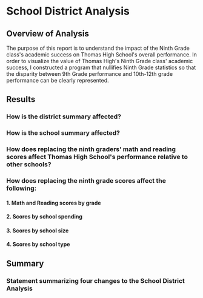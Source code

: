 # School District Analysis

## Overview of Analysis

The purpose of this report is to understand the impact of the Ninth Grade class's academic success on Thomas High School's overall performance.
In order to visualize the value of Thomas High's Ninth Grade class' academic success, I constructed a program that nullifies Ninth Grade statistics so that the disparity between 9th Grade performance and 10th-12th grade performance can be clearly represented.

## Results

### How is the district summary affected?

### How is the school summary affected?

### How does replacing the ninth graders' math and reading scores affect Thomas High School's performance relative to other schools?

### How does replacing the ninth grade scores affect the following:

#### 1. Math and Reading scores by grade
#### 2. Scores by school spending
#### 3. Scores by school size
#### 4. Scores by school type

## Summary

### Statement summarizing four changes to the School District Analysis
